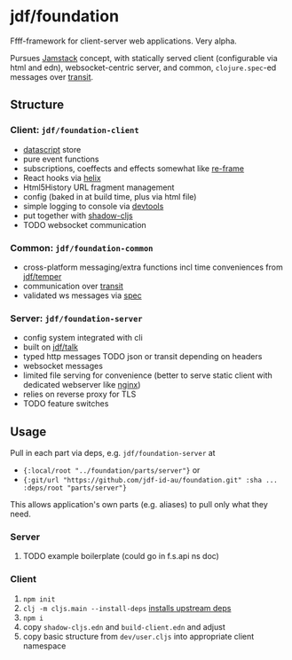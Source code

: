 # jdf/foundation

Ffff-framework for client-server web applications. Very alpha.

Pursues [Jamstack](https://jamstack.org/) concept, with statically served client (configurable via html and edn), websocket-centric server, and common, `clojure.spec`-ed messages over [transit](https://github.com/cognitect/transit-format).

## Structure

### Client: `jdf/foundation-client`
- [datascript](https://github.com/tonsky/datascript) store
- pure event functions
- subscriptions, coeffects and effects somewhat like [re-frame](https://github.com/day8/re-frame)
- React hooks via [helix](https://github.com/Lokeh/helix)
- Html5History URL fragment management
- config (baked in at build time, plus via html file)
- simple logging to console via [devtools](https://github.com/binaryage/cljs-devtools)
- put together with [shadow-cljs](https://github.com/thheller/shadow-cljs)
- TODO websocket communication

### Common: `jdf/foundation-common`
- cross-platform messaging/extra functions incl time conveniences from [jdf/temper](https://github.com/jdf-id-au/temper)
- communication over [transit](https://github.com/cognitect/transit-format)
- validated ws messages via [spec](https://clojure.org/about/spec)

### Server: `jdf/foundation-server`
- config system integrated with cli
- built on [jdf/talk](https://github.com/jdf-id-au/talk)
- typed http messages TODO json or transit depending on headers
- websocket messages 
- limited file serving for convenience (better to serve static client with dedicated webserver like [nginx](https://www.nginx.com/))
- relies on reverse proxy for TLS
- TODO feature switches

[comment]: <> (- [recaptcha]&#40;https://www.google.com/recaptcha/&#41; support)
[comment]: <> (- [nonce]&#40;https://developer.mozilla.org/en-US/docs/Web/HTTP/Headers/Content-Security-Policy/script-src &#41; and [CSP]&#40;https://developer.mozilla.org/en-US/docs/Web/HTTP/CSP&#41; support)

## Usage

Pull in each part via deps, e.g. `jdf/foundation-server` at
* `{:local/root "../foundation/parts/server"}` or
* `{:git/url "https://github.com/jdf-id-au/foundation.git" :sha ... :deps/root "parts/server"}`
    
This allows application's own parts (e.g. aliases) to pull only what they need.
   
### Server
1. TODO example boilerplate (could go in f.s.api ns doc)

### Client 
1. `npm init`
1. `clj -m cljs.main --install-deps` [installs upstream deps](https://clojurescript.org/reference/compiler-options#install-deps)
1. `npm i`
1. copy `shadow-cljs.edn` and `build-client.edn` and adjust
1. copy basic structure from `dev/user.cljs` into appropriate client namespace